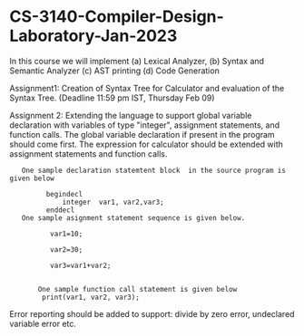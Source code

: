 # CS-3140-Compiler-Design-Laboratory-Jan-2023

In this course we will implement  (a) Lexical Analyzer, (b) Syntax and Semantic Analyzer (c) AST printing (d) Code Generation

Assignment1:  Creation of Syntax Tree for Calculator and evaluation of  the Syntax Tree. (Deadline 11:59 pm IST, Thursday Feb 09)

Assignment 2: Extending the language to support global variable declaration with variables of type "integer", assignment statements, and function calls. 
      The global variable declaration if present in the program should come first.
      The expression for calculator should be extended with assignment statements and function calls.
       
       One sample declaration statemtent block  in the source program is given below
       
             begindecl 
                 integer  var1, var2,var3;
             enddecl
       One sample asignment statement sequence is given below.
              
              var1=10;
              
              var2=30;
              
              var3=var1+var2;
              
             
           One sample function call statement is given below
            print(var1, var2, var3);
            
  Error reporting should be added to support: divide by zero error, undeclared variable error etc.
